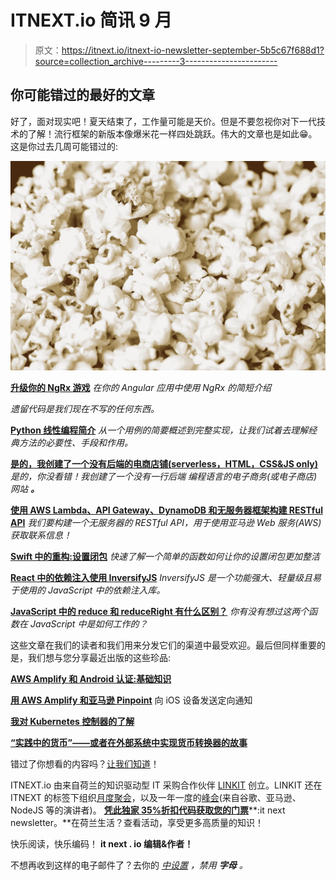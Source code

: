 # ITNEXT.io 简讯 9 月

> 原文：<https://itnext.io/itnext-io-newsletter-september-5b5c67f688d1?source=collection_archive---------3----------------------->

## 你可能错过的最好的文章

好了，面对现实吧！夏天结束了，工作量可能是天价。但是不要忽视你对下一代技术的了解！流行框架的新版本像爆米花一样四处跳跃。伟大的文章也是如此😁。这是你过去几周可能错过的:

![](img/f9021c3c8373afd6aa96feda680c50b1.png)

[**升级你的 NgRx 游戏**](/level-up-your-ngrx-game-42652afc25bd)
*在你的 Angular 应用中使用 NgRx 的简短介绍*

[](/it-doesnt-have-to-be-perfect-25071b56959b)*遗留代码是我们现在不写的任何东西。*

[**Python 线性编程简介**](/introduction-to-linear-programming-with-python-1068778600ae)
*从一个用例的简要概述到完整实现，让我们试着去理解经典方法的必要性、手段和作用。*

[**是的，我创建了一个没有后端的电商店铺(serverless，HTML，CSS&JS only)**](/yes-i-created-an-e-commerce-shop-with-no-backend-serverless-html-css-js-only-d62df47f4d99)
*是的，你没看错！我创建了一个没有一行后端* *编程语言的电子商务(或电子商店)网站* ***。***

[**使用 AWS Lambda、API Gateway、DynamoDB 和无服务器框架构建 RESTful API**](/build-a-restful-api-using-aws-lambda-api-gateway-dynamodb-and-the-serverless-framework-30fc68e08a42)
*我们要构建一个无服务器的 RESTful API，用于使用亚马逊 Web 服务(AWS)获取联系信息！*

[**Swift 中的重构:设置闭包**](/refactoring-in-swift-setup-closures-d06b896c412c) *快速了解一个简单的函数如何让你的设置闭包更加整洁*

[**React 中的依赖注入使用 InversifyJS**](/dependency-injection-in-react-using-inversifyjs-a38ff0c6601)
*InversifyJS 是一个功能强大、轻量级且易于使用的 JavaScript 中的依赖注入库。*

[**JavaScript 中的 reduce 和 reduceRight 有什么区别？**](/what-is-the-difference-between-reduce-and-reduceright-in-javascript-82d871f19cc2)
*你有没有想过这两个函数在 JavaScript 中是如何工作的？*

这些文章在我们的读者和我们用来分发它们的渠道中最受欢迎。最后但同样重要的是，我们想与您分享最近出版的这些珍品:

[**AWS Amplify 和 Android 认证:基础知识**](/authentication-with-aws-amplify-and-android-the-basics-34f55ddf3759)

[**用 AWS Amplify 和亚马逊 Pinpoint**](/send-targeted-notifications-to-ios-devices-with-aws-amplify-and-amazon-pinpoint-81badf4100ad) 向 iOS 设备发送定向通知

[**我对 Kubernetes 控制器的了解**](/what-i-learnt-about-kubernetes-controllers-db7591531973)

[**“实践中的货币”——或者在外部系统中实现货币转换器的故事**](/currencies-in-practice-or-the-story-of-implementing-a-currency-converter-in-outsystems-367c90723aa3)

错过了你想看的内容吗？[让我们知道](mailto:submit@itnext.io)！

ITNEXT.io 由来自荷兰的知识驱动型 IT 采购合作伙伴 [LINKIT](https://www.linkit.nl/en?utm_source=newsletter&utm_medium=email&utm_campaign=second_newsletter) 创立。LINKIT 还在 ITNEXT 的标签下组织[月度聚会](https://www.meetup.com/itnext)，以及一年一度的[峰会](https://www.itnextsummit.com/?utm_source=newsletter&utm_medium=email&utm_campaign=summit)(来自谷歌、亚马逊、NodeJS 等的演讲者)。 [**凭此独家 35%折扣代码获取您的门票**](https://www.eventbrite.nl/e/tickets-itnext-summit-2018-45754650391)**:it next newsletter。**在荷兰生活？查看活动，享受更多高质量的知识！

快乐阅读，快乐编码！
**it next . io 编辑&作者！**

不想再收到这样的电子邮件了？去你的 [*中设置*](https://medium.com/me/settings) *，禁用* ***字母*** *。*